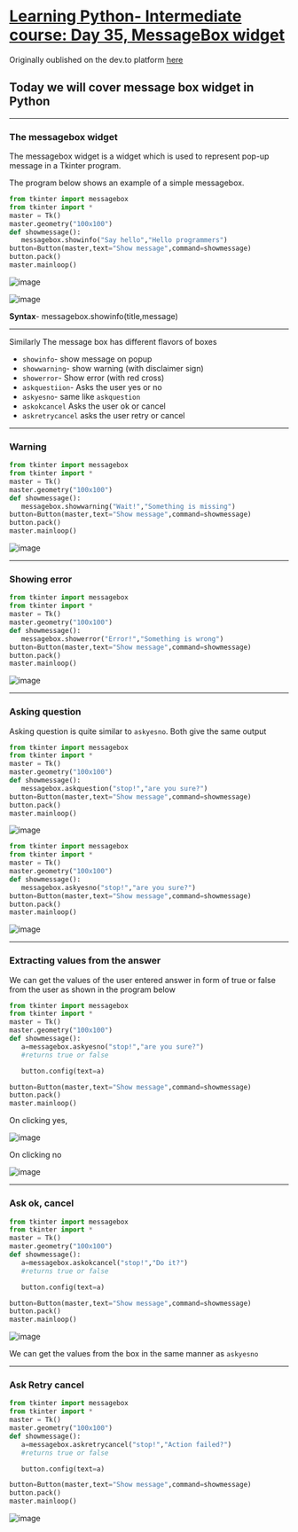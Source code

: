 # [Learning Python- Intermediate course: Day 35, MessageBox widget](https://dev.to/aatmaj/learning-python-intermediate-course-day-35-messagebox-widget-19c8)

Originally oublished on the dev.to platform [here](https://dev.to/aatmaj/learning-python-intermediate-course-day-35-messagebox-widget-19c8)

## Today we will cover message box widget in Python

---

### The messagebox widget

The messagebox widget is a widget which is used to represent pop-up message in a Tkinter program.

The program below shows an example of a simple messagebox.

```python
from tkinter import messagebox
from tkinter import *
master = Tk()
master.geometry("100x100")
def showmessage():
   messagebox.showinfo("Say hello","Hello programmers")
button=Button(master,text="Show message",command=showmessage)
button.pack()
master.mainloop()

```

![image](https://dev-to-uploads.s3.amazonaws.com/uploads/articles/nnjugbuk0l1i3vu28rjs.png)

![image](https://dev-to-uploads.s3.amazonaws.com/uploads/articles/fzietmvdtn232g0ltkg1.png)

**Syntax**- messagebox.showinfo(title,message)

---

Similarly The message box has different flavors of boxes

- `showinfo`- show message on popup
- `showwarning`- show warning (with disclaimer sign)
- `showerror`- Show error (with red cross)
- `askquestiion`- Asks the user yes or no
- `askyesno`- same like `askquestion`
- `askokcancel` Asks the user ok or cancel
- `askretrycancel` asks the user retry or cancel

---

### Warning

```python
from tkinter import messagebox
from tkinter import *
master = Tk()
master.geometry("100x100")
def showmessage():
   messagebox.showwarning("Wait!","Something is missing")
button=Button(master,text="Show message",command=showmessage)
button.pack()
master.mainloop()

```

![image](https://dev-to-uploads.s3.amazonaws.com/uploads/articles/wyxod4ebuia4zgdryx1b.png)

---

### Showing error

```python
from tkinter import messagebox
from tkinter import *
master = Tk()
master.geometry("100x100")
def showmessage():
   messagebox.showerror("Error!","Something is wrong")
button=Button(master,text="Show message",command=showmessage)
button.pack()
master.mainloop()
```

![image](https://dev-to-uploads.s3.amazonaws.com/uploads/articles/dfyc1dmeem08lab41d4k.png)

---

### Asking question

Asking question is quite similar to `askyesno`. Both give the same output

```python
from tkinter import messagebox
from tkinter import *
master = Tk()
master.geometry("100x100")
def showmessage():
   messagebox.askquestion("stop!","are you sure?")
button=Button(master,text="Show message",command=showmessage)
button.pack()
master.mainloop()


```

![image](https://dev-to-uploads.s3.amazonaws.com/uploads/articles/7i3puhnh5fr6bv4k4smu.png)

```python
from tkinter import messagebox
from tkinter import *
master = Tk()
master.geometry("100x100")
def showmessage():
   messagebox.askyesno("stop!","are you sure?")
button=Button(master,text="Show message",command=showmessage)
button.pack()
master.mainloop()


```

![image](https://dev-to-uploads.s3.amazonaws.com/uploads/articles/4jrycce3l7ch5w94cn8a.png)

---

### Extracting values from the answer

We can get the values of the user entered answer in form of true or false from the user as shown in the program below

```python
from tkinter import messagebox
from tkinter import *
master = Tk()
master.geometry("100x100")
def showmessage():
   a=messagebox.askyesno("stop!","are you sure?")
   #returns true or false

   button.config(text=a)

button=Button(master,text="Show message",command=showmessage)
button.pack()
master.mainloop()


```

On clicking yes,

![image](https://dev-to-uploads.s3.amazonaws.com/uploads/articles/zw58h23h4ww7weq77rok.png)

On clicking no

![image](https://dev-to-uploads.s3.amazonaws.com/uploads/articles/mdh6euvbsdgvjdz5o8c1.png)

---

### Ask ok, cancel

```python
from tkinter import messagebox
from tkinter import *
master = Tk()
master.geometry("100x100")
def showmessage():
   a=messagebox.askokcancel("stop!","Do it?")
   #returns true or false

   button.config(text=a)

button=Button(master,text="Show message",command=showmessage)
button.pack()
master.mainloop()


```

![image](https://dev-to-uploads.s3.amazonaws.com/uploads/articles/1o9upd00p1pc4ktvp34y.png)

We can get the values from the box in the same manner as `askyesno`

---

### Ask Retry cancel

```python
from tkinter import messagebox
from tkinter import *
master = Tk()
master.geometry("100x100")
def showmessage():
   a=messagebox.askretrycancel("stop!","Action failed?")
   #returns true or false

   button.config(text=a)

button=Button(master,text="Show message",command=showmessage)
button.pack()
master.mainloop()


```

![image](https://dev-to-uploads.s3.amazonaws.com/uploads/articles/2idzgd2z314rgabsuays.png)
